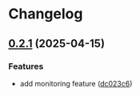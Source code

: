 # Changelog

## [0.2.1](https://github.com/GDYendell/graph-federation/compare/monitoring@v0.2.0...monitoring@v0.2.1) (2025-04-15)


### Features

* add monitoring feature ([dc023c6](https://github.com/GDYendell/graph-federation/commit/dc023c6bd1c58740f14a9f4c3c87fa842b496c4e))
